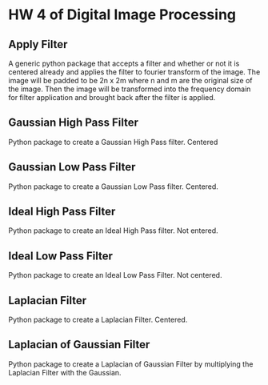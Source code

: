 # HW 4 of Digital Image Processing

## Apply Filter
A generic python package that accepts a filter and whether or not it is centered already and applies the filter to fourier transform of the image.
The image will be padded to be 2n x 2m where n and m are the original size of the image. Then the image will be transformed into the frequency domain
for filter application and brought back after the filter is applied.

## Gaussian High Pass Filter
Python package to create a Gaussian High Pass filter. Centered

## Gaussian Low Pass Filter
Python package to create a Gaussian Low Pass filter. Centered.

## Ideal High Pass Filter
Python package to create an Ideal High Pass filter. Not entered.

## Ideal Low Pass Filter
Python package to create an Ideal Low Pass Filter. Not centered.

## Laplacian Filter
Python package to create a Laplacian Filter. Centered.

## Laplacian of Gaussian Filter
Python package to create a Laplacian of Gaussian Filter by multiplying the Laplacian Filter with the Gaussian.

